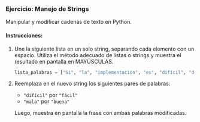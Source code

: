### Ejercicio: Manejo de Strings

Manipular y modificar cadenas de texto en Python.

#### Instrucciones:

1. Une la siguiente lista en un solo string, separando cada elemento con un espacio. Utiliza el método adecuado de listas o strings y muestra el resultado en pantalla en MAYÚSCULAS.

   ```python
   lista_palabras = ["Si", "la", "implementación", "es", "difícil", "de", "explicar,", "puede", "que", "sea", "una", "mala", "idea"]
   ```

2. Reemplaza en el nuevo string los siguientes pares de palabras:

   - `"difícil"` por `"fácil"`
   - `"mala"` por `"buena"`

   Luego, muestra en pantalla la frase con ambas palabras modificadas.